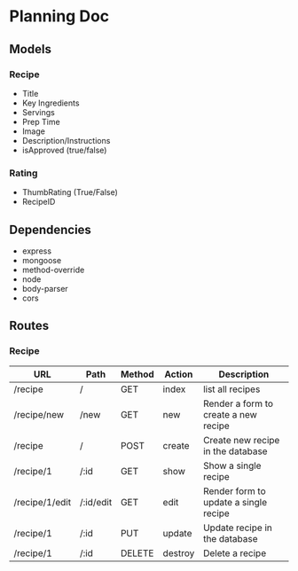 # Planning Doc

## Models

### Recipe

- Title
- Key Ingredients
- Servings
- Prep Time
- Image
- Description/Instructions
- isApproved (true/false)

### Rating

- ThumbRating (True/False)
- RecipeID

## Dependencies

- express
- mongoose
- method-override
- node
- body-parser
- cors

## Routes

### Recipe

| URL            | Path      | Method | Action  | Description                           |
| -------------- | --------- | ------ | ------- | ------------------------------------- |
| /recipe        | /         | GET    | index   | list all recipes                      |
| /recipe/new    | /new      | GET    | new     | Render a form to create a new recipe  |
| /recipe        | /         | POST   | create  | Create new recipe in the database     |
| /recipe/1      | /:id      | GET    | show    | Show a single recipe                  |
| /recipe/1/edit | /:id/edit | GET    | edit    | Render form to update a single recipe |
| /recipe/1      | /:id      | PUT    | update  | Update recipe in the database         |
| /recipe/1      | /:id      | DELETE | destroy | Delete a recipe                       |
